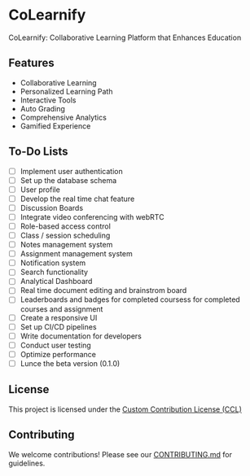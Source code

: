 # CoLearnify
CoLearnify:  Collaborative Learning Platform that Enhances Education

## Features

- Collaborative Learning
- Personalized Learning Path
- Interactive Tools
- Auto Grading
- Comprehensive Analytics
- Gamified Experience

## To-Do Lists

- [ ] Implement user authentication
- [ ] Set up the database schema
- [ ] User profile
- [ ] Develop the real time chat feature
- [ ] Discussion Boards
- [ ] Integrate video conferencing with webRTC
- [ ] Role-based access control
- [ ] Class / session scheduling
- [ ] Notes management system
- [ ] Assignment management system
- [ ] Notification system
- [ ] Search functionality
- [ ] Analytical Dashboard
- [ ] Real time document editing and brainstrom board
- [ ] Leaderboards and badges for completed coursess for completed courses and assignment
- [ ] Create a responsive UI
- [ ] Set up CI/CD pipelines
- [ ] Write documentation for developers
- [ ] Conduct user testing
- [ ] Optimize performance
- [ ] Lunce the beta version (0.1.0)

## License
This project is licensed under the [Custom Contribution License (CCL)](LICENSE)

## Contributing
We welcome contributions! Please see our [CONTRIBUTING.md](CONTRIBUTING.md) for guidelines.
